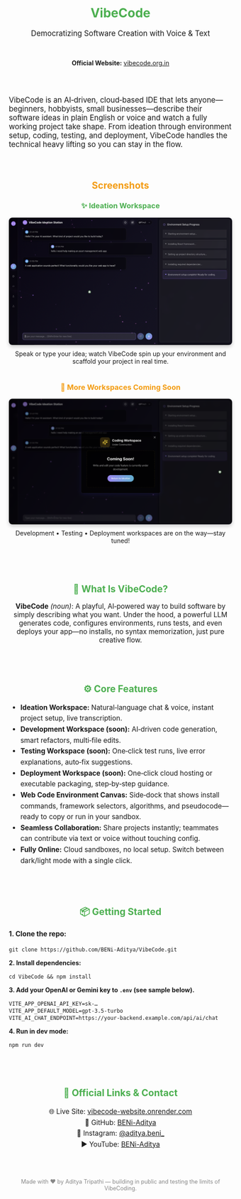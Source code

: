 <!-- README.md -->

<h1 align="center" style="color: #4CAF50;"><strong>VibeCode</strong></h1>
<p align="center" style="font-size: 1.2em;">Democratizing Software Creation with Voice & Text</p>

<br>

<p align="center">
  <strong>Official Website:</strong> <a href="https://vibecode.org.in">vibecode.org.in</a>
</p>

<br><br>

<p style="font-size: 1.2em;">
  VibeCode is an AI‑driven, cloud‑based IDE that lets anyone—beginners, hobbyists, small businesses—describe their software ideas in plain English or voice and watch a fully working project take shape. From ideation through environment setup, coding, testing, and deployment, VibeCode handles the technical heavy lifting so you can stay in the flow.
</p>

<br><br>

<!-- Screenshots Section -->
<h2 style="color: #f39c12; text-align: center; margin-top: 20px;">Screenshots</h2>
<div align="center" style="margin-top: 20px;">

  <!-- Ideation Workspace (Live) -->
  <div style="margin-bottom: 20px;">
    <h3 style="color: #4CAF50;">✨ Ideation Workspace</h3>
    <img src="screenshots/ideation.png" alt="Ideation Workspace" width="600px" style="border-radius: 8px; box-shadow: 0 4px 8px rgba(0, 0, 0, 0.2);"/>
    <p style="font-size: 1em; margin-top: 8px;">Speak or type your idea; watch VibeCode spin up your environment and scaffold your project in real time.</p>
  </div>

  <!-- Other Workspaces (Coming Soon) -->
  <div style="margin-top: 40px;">
    <h3 style="color: #f39c12;">🚧 More Workspaces Coming Soon</h3>
    <img src="screenshots/comming_soon.png" alt="Coming Soon" width="600px" style="border-radius: 8px; box-shadow: 0 4px 8px rgba(0, 0, 0, 0.2);"/>
    <p style="font-size: 1em; margin-top: 8px;">Development • Testing • Deployment workspaces are on the way—stay tuned!</p>
  </div>
  
</div>

<br><br>

<h2 style="color: #4CAF50; text-align: center; margin-top: 40px;">🌟 What Is VibeCode?</h2>
<p style="font-size: 1.1em; text-align: center; max-width: 800px; margin: 0 auto;">
  <strong>VibeCode</strong> <em>(noun)</em>: A playful, AI‑powered way to build software by simply describing what you want. Under the hood, a powerful LLM generates code, configures environments, runs tests, and even deploys your app—no installs, no syntax memorization, just pure creative flow.
</p>

<br><br>

<h2 style="color: #4CAF50; text-align: center; margin-top: 40px;">⚙️ Core Features</h2>
<ul style="font-size: 1.1em; max-width: 800px; margin: 0 auto; line-height: 1.6;">
  <li><strong>Ideation Workspace:</strong> Natural‑language chat & voice, instant project setup, live transcription.</li>
  <li><strong>Development Workspace (soon):</strong> AI‑driven code generation, smart refactors, multi‑file edits.</li>
  <li><strong>Testing Workspace (soon):</strong> One‑click test runs, live error explanations, auto‑fix suggestions.</li>
  <li><strong>Deployment Workspace (soon):</strong> One‑click cloud hosting or executable packaging, step‑by‑step guidance.</li>
  <li><strong>Web Code Environment Canvas:</strong> Side‑dock that shows install commands, framework selectors, algorithms, and pseudocode—ready to copy or run in your sandbox.</li>
  <li><strong>Seamless Collaboration:</strong> Share projects instantly; teammates can contribute via text or voice without touching config.</li>
  <li><strong>Fully Online:</strong> Cloud sandboxes, no local setup. Switch between dark/light mode with a single click.</li>
</ul>

<br><br>

<h2 style="color: #4CAF50; text-align: center; margin-top: 40px;">📦 Getting Started</h2>
<p style="font-size: 1.1em; max-width: 800px; margin: 0 auto; line-height: 1.6;">
  <strong>1. Clone the repo:</strong>
  <pre><code>git clone https://github.com/BENi-Aditya/VibeCode.git</code></pre>
  <strong>2. Install dependencies:</strong>
  <pre><code>cd VibeCode &amp;&amp; npm install</code></pre>
  <strong>3. Add your OpenAI or Gemini key to <code>.env</code> (see sample below).</strong>
  <pre><code>VITE_APP_OPENAI_API_KEY=sk-…  
VITE_APP_DEFAULT_MODEL=gpt-3.5-turbo  
VITE_AI_CHAT_ENDPOINT=https://your-backend.example.com/api/ai/chat</code></pre>
  <strong>4. Run in dev mode:</strong>
  <pre><code>npm run dev</code></pre>
</p>

<br><br>

<h2 style="color: #4CAF50; text-align: center; margin-top: 40px;">📱 Official Links &amp; Contact</h2>
<p style="font-size: 1.1em; text-align: center; line-height: 1.6;">
  🌐 Live Site: <a href="https://vibecode-website.onrender.com">vibecode-website.onrender.com</a><br/>
  🔗 GitHub: <a href="https://github.com/BENi-Aditya">BENi-Aditya</a><br/>
  📸 Instagram: <a href="https://instagram.com/aditya.beni_">@aditya.beni_</a><br/>
  ▶️ YouTube: <a href="https://www.youtube.com/@BENi-Aditya">BENi-Aditya</a>
</p>

<br><br>

<p style="font-size: 0.9em; text-align: center; color: #888;">
  Made with ❤️ by Aditya Tripathi — building in public and testing the limits of VibeCoding.
</p>
